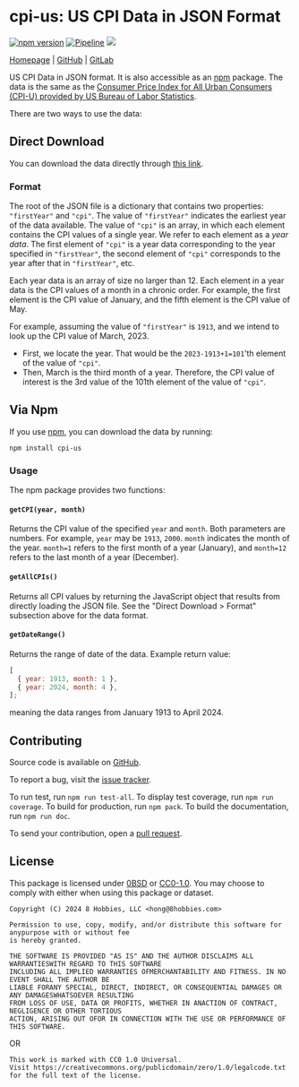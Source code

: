 <!-- insert

---
title: "cpi-us: US CPI Data in JSON Format"
type: "_default"
layout: "single"
---

end_insert -->

<!-- Powered by https://cj.rs/riss -->
<!-- remove -->

# cpi-us: US CPI Data in JSON Format

<!-- end_remove -->

[![npm version](https://badge.fury.io/js/cpi-us.svg)](https://badge.fury.io/js/cpi-us)
[![Pipeline](https://github.com/8hobbies/cpi-us/actions/workflows/runtime.yml/badge.svg)](https://github.com/8hobbies/cpi-us/actions/workflows/runtime.yml)
[![](https://img.shields.io/badge/powered%20by-riss-lightgrey)](https://cj.rs/riss)

[Homepage](https://cpi-us.8credits.com) | [GitHub](https://github.com/8hobbies/cpi-us) | [GitLab](https://gitlab.com/8hobbies/cpi-us)

US CPI Data in JSON format. It is also accessible as an [npm][] package. The data is the same as the
[Consumer Price Index for All Urban Consumers (CPI-U) provided by US Bureau of Labor
Statistics](https://data.bls.gov/timeseries/CUUR0000SA0).

There are two ways to use the data:

## Direct Download

You can download the data directly through [this link](https://cpi-us.8credits.com/data.json).

### Format

The root of the JSON file is a dictionary that contains two properties: `"firstYear"` and `"cpi"`.
The value of `"firstYear"` indicates the earliest year of the data available. The value of `"cpi"`
is an array, in which each element contains the CPI values of a single year. We refer to each
element as a _year data_. The first element of `"cpi"` is a year data corresponding to the year
specified in `"firstYear"`, the second element of `"cpi"` corresponds to the year after that in
`"firstYear"`, etc.

Each year data is an array of size no larger than 12. Each element in a year data is the CPI values
of a month in a chronic order. For example, the first element is the CPI value of January, and the
fifth element is the CPI value of May.

For example, assuming the value of `"firstYear"` is `1913`, and we intend to look up the CPI value
of March, 2023.

- First, we locate the year. That would be the `2023-1913+1=101`'th element of the value of `"cpi"`.
- Then, March is the third month of a year. Therefore, the CPI value of interest is the 3rd value of
  the 101th element of the value of `"cpi"`.

## Via Npm

If you use [npm][], you can download the data by running:

```
npm install cpi-us
```

### Usage

The npm package provides two functions:

#### `getCPI(year, month)`

Returns the CPI value of the specified `year` and `month`. Both parameters are numbers. For example,
`year` may be `1913`, `2000`. `month` indicates the month of the year. `month=1` refers to the first
month of a year (January), and `month=12` refers to the last month of a year (December).

#### `getAllCPIs()`

Returns all CPI values by returning the JavaScript object that results from directly loading the
JSON file. See the "Direct Download > Format" subsection above for the data format.

#### `getDateRange()`

Returns the range of date of the data. Example return value:

```js
[
  { year: 1913, month: 1 },
  { year: 2024, month: 4 },
];
```

meaning the data ranges from January 1913 to April 2024.

## Contributing

Source code is available on [GitHub][].

To report a bug, visit the [issue tracker][].

To run test, run `npm run test-all`. To display test coverage, run `npm run coverage`. To build for
production, run `npm pack`. To build the documentation, run `npm run doc`.

To send your contribution, open a [pull request][].

## License

This package is licensed under [0BSD][] or [CC0-1.0][]. You may choose to comply with either when
using this package or dataset.

    Copyright (C) 2024 8 Hobbies, LLC <hong@8hobbies.com>

    Permission to use, copy, modify, and/or distribute this software for anypurpose with or without fee
    is hereby granted.

    THE SOFTWARE IS PROVIDED "AS IS" AND THE AUTHOR DISCLAIMS ALL WARRANTIESWITH REGARD TO THIS SOFTWARE
    INCLUDING ALL IMPLIED WARRANTIES OFMERCHANTABILITY AND FITNESS. IN NO EVENT SHALL THE AUTHOR BE
    LIABLE FORANY SPECIAL, DIRECT, INDIRECT, OR CONSEQUENTIAL DAMAGES OR ANY DAMAGESWHATSOEVER RESULTING
    FROM LOSS OF USE, DATA OR PROFITS, WHETHER IN ANACTION OF CONTRACT, NEGLIGENCE OR OTHER TORTIOUS
    ACTION, ARISING OUT OFOR IN CONNECTION WITH THE USE OR PERFORMANCE OF THIS SOFTWARE.

OR

    This work is marked with CC0 1.0 Universal.
    Visit https://creativecommons.org/publicdomain/zero/1.0/legalcode.txt for the full text of the license.

[0BSD]: https://spdx.org/licenses/0BSD.html
[CC0-1.0]: https://spdx.org/licenses/CC0-1.0
[GitHub]: https://github.com/8hobbies/cpi-us
[npm]: https://www.npmjs.com/
[issue tracker]: https://github.com/8hobbies/cpu-us/issues
[pull request]: https://github.com/8hobbies/cpi-us/pulls
[npm]: https://www.npmjs.com/
